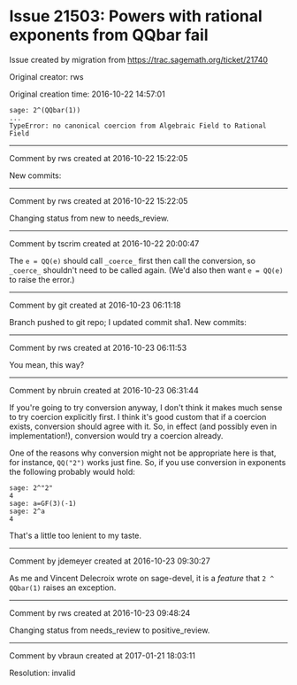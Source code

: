 # Issue 21503: Powers with rational exponents from QQbar fail

Issue created by migration from https://trac.sagemath.org/ticket/21740

Original creator: rws

Original creation time: 2016-10-22 14:57:01


```
sage: 2^(QQbar(1))
...
TypeError: no canonical coercion from Algebraic Field to Rational Field
```



---

Comment by rws created at 2016-10-22 15:22:05

New commits:


---

Comment by rws created at 2016-10-22 15:22:05

Changing status from new to needs_review.


---

Comment by tscrim created at 2016-10-22 20:00:47

The `e = QQ(e)` should call `_coerce_` first then call the conversion, so `_coerce_` shouldn't need to be called again. (We'd also then want `e = QQ(e)` to raise the error.)


---

Comment by git created at 2016-10-23 06:11:18

Branch pushed to git repo; I updated commit sha1. New commits:


---

Comment by rws created at 2016-10-23 06:11:53

You mean, this way?


---

Comment by nbruin created at 2016-10-23 06:31:44

If you're going to try conversion anyway, I don't think it makes much sense to try coercion explicitly first. I think it's good custom that if a coercion exists, conversion should agree with it. So, in effect (and possibly even in implementation!), conversion would try a coercion already.

One of the reasons why conversion might not be appropriate here is that, for instance, `QQ("2")` works just fine. So, if you use conversion in exponents the following probably would hold:

```
sage: 2^"2"
4
sage: a=GF(3)(-1)
sage: 2^a
4
```

That's a little too lenient to my taste.


---

Comment by jdemeyer created at 2016-10-23 09:30:27

As me and Vincent Delecroix wrote on sage-devel, it is a _feature_ that `2 ^ QQbar(1)` raises an exception.


---

Comment by rws created at 2016-10-23 09:48:24

Changing status from needs_review to positive_review.


---

Comment by vbraun created at 2017-01-21 18:03:11

Resolution: invalid
